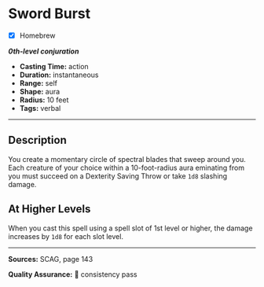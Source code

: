 # Sword Burst
- [x] Homebrew

***0th-level conjuration***
- **Casting Time:** action
- **Duration:** instantaneous
- **Range:** self
- **Shape:** aura
- **Radius:** 10 feet
- **Tags:** verbal

---

## Description
You create a momentary circle of spectral blades that sweep around you.
Each creature of your choice within a 10-foot-radius aura eminating from you must succeed on a Dexterity Saving Throw or take `1d8` slashing damage.

## At Higher Levels
When you cast this spell using a spell slot of 1st level or higher, the damage increases by `1d8` for each slot level.

---

**Sources:** SCAG, page 143

**Quality Assurance:** :star2: consistency pass
